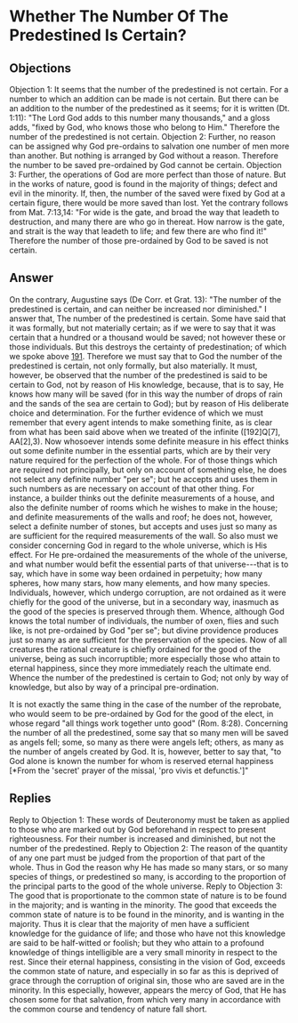 # Whether The Number Of The Predestined Is Certain?
## Objections
Objection 1: It seems that the number of the predestined is not certain. For a number to which an addition can be made is not certain. But there can be an addition to the number of the predestined as it seems; for it is written (Dt. 1:11): "The Lord God adds to this number many thousands," and a gloss adds, "fixed by God, who knows those who belong to Him." Therefore the number of the predestined is not certain.
Objection 2: Further, no reason can be assigned why God pre-ordains to salvation one number of men more than another. But nothing is arranged by God without a reason. Therefore the number to be saved pre-ordained by God cannot be certain.
Objection 3: Further, the operations of God are more perfect than those of nature. But in the works of nature, good is found in the majority of things; defect and evil in the minority. If, then, the number of the saved were fixed by God at a certain figure, there would be more saved than lost. Yet the contrary follows from Mat. 7:13,14: "For wide is the gate, and broad the way that leadeth to destruction, and many there are who go in thereat. How narrow is the gate, and strait is the way that leadeth to life; and few there are who find it!" Therefore the number of those pre-ordained by God to be saved is not certain.
## Answer
On the contrary, Augustine says (De Corr. et Grat. 13): "The number of the predestined is certain, and can neither be increased nor diminished."
I answer that, The number of the predestined is certain. Some have said that it was formally, but not materially certain; as if we were to say that it was certain that a hundred or a thousand would be saved; not however these or those individuals. But this destroys the certainty of predestination; of which we spoke above [191](A[6]). Therefore we must say that to God the number of the predestined is certain, not only formally, but also materially. It must, however, be observed that the number of the predestined is said to be certain to God, not by reason of His knowledge, because, that is to say, He knows how many will be saved (for in this way the number of drops of rain and the sands of the sea are certain to God); but by reason of His deliberate choice and determination. For the further evidence of which we must remember that every agent intends to make something finite, as is clear from what has been said above when we treated of the infinite ([192]Q[7], AA[2],3). Now whosoever intends some definite measure in his effect thinks out some definite number in the essential parts, which are by their very nature required for the perfection of the whole. For of those things which are required not principally, but only on account of something else, he does not select any definite number "per se"; but he accepts and uses them in such numbers as are necessary on account of that other thing. For instance, a builder thinks out the definite measurements of a house, and also the definite number of rooms which he wishes to make in the house; and definite measurements of the walls and roof; he does not, however, select a definite number of stones, but accepts and uses just so many as are sufficient for the required measurements of the wall. So also must we consider concerning God in regard to the whole universe, which is His effect. For He pre-ordained the measurements of the whole of the universe, and what number would befit the essential parts of that universe---that is to say, which have in some way been ordained in perpetuity; how many spheres, how many stars, how many elements, and how many species. Individuals, however, which undergo corruption, are not ordained as it were chiefly for the good of the universe, but in a secondary way, inasmuch as the good of the species is preserved through them. Whence, although God knows the total number of individuals, the number of oxen, flies and such like, is not pre-ordained by God "per se"; but divine providence produces just so many as are sufficient for the preservation of the species. Now of all creatures the rational creature is chiefly ordained for the good of the universe, being as such incorruptible; more especially those who attain to eternal happiness, since they more immediately reach the ultimate end. Whence the number of the predestined is certain to God; not only by way of knowledge, but also by way of a principal pre-ordination.

It is not exactly the same thing in the case of the number of the reprobate, who would seem to be pre-ordained by God for the good of the elect, in whose regard "all things work together unto good" (Rom. 8:28). Concerning the number of all the predestined, some say that so many men will be saved as angels fell; some, so many as there were angels left; others, as many as the number of angels created by God. It is, however, better to say that, "to God alone is known the number for whom is reserved eternal happiness [*From the 'secret' prayer of the missal, 'pro vivis et defunctis.']"
## Replies
Reply to Objection 1: These words of Deuteronomy must be taken as applied to those who are marked out by God beforehand in respect to present righteousness. For their number is increased and diminished, but not the number of the predestined.
Reply to Objection 2: The reason of the quantity of any one part must be judged from the proportion of that part of the whole. Thus in God the reason why He has made so many stars, or so many species of things, or predestined so many, is according to the proportion of the principal parts to the good of the whole universe.
Reply to Objection 3: The good that is proportionate to the common state of nature is to be found in the majority; and is wanting in the minority. The good that exceeds the common state of nature is to be found in the minority, and is wanting in the majority. Thus it is clear that the majority of men have a sufficient knowledge for the guidance of life; and those who have not this knowledge are said to be half-witted or foolish; but they who attain to a profound knowledge of things intelligible are a very small minority in respect to the rest. Since their eternal happiness, consisting in the vision of God, exceeds the common state of nature, and especially in so far as this is deprived of grace through the corruption of original sin, those who are saved are in the minority. In this especially, however, appears the mercy of God, that He has chosen some for that salvation, from which very many in accordance with the common course and tendency of nature fall short.